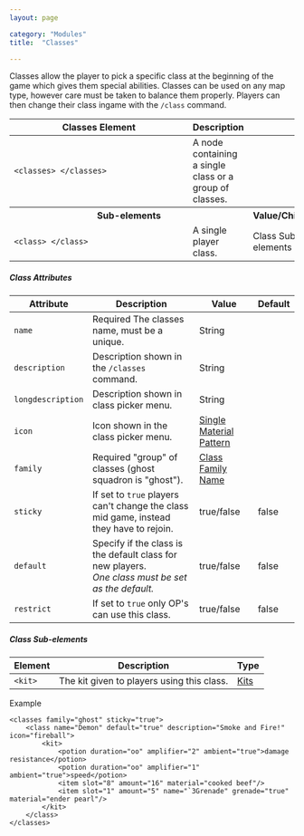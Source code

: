 ```yaml
---
layout: page

category: "Modules"
title:  "Classes"

---
```


Classes allow the player to pick a specific class at the beginning of the game which gives them special abilities. Classes can be used on any map type, however care must be taken to balance them properly. Players can then change their class ingame with the `/class` command.
<div class='table-responsive'>
  <table class='table table-striped table-condensed'>
    <thead>
      <tr>
        <th style='min-width: 300px;'>Classes Element</th>
        <th>Description</th>
        <th></th>
      </tr>
    </thead>
    <tbody>
      <tr>
        <td>
          <span class='highlight'>
            <code>&lt;classes&gt; &lt;/classes&gt;</code>
          </span>
        </td>
        <td>A node containing a single class or a group of classes.</td>
        <td></td>
      </tr>
      <tr>
        <th colspan='2'>Sub-elements</th>
        <th>Value/Children</th>
      </tr>
      <tr>
        <td>
          <span class='highlight'>
            <code>&lt;class&gt; &lt;/class&gt;</code>
          </span>
        </td>
        <td>
          A single player class.
        </td>
        <td>
          <span class='label label-default'>Class Sub-elements</span>
        </td>
      </tr>
    </tbody>
  </table>
</div>
<h5>Class Attributes</h5>
<div class='table-responsive'>
  <table class='table table-striped table-condensed'>
    <thead>
      <tr>
        <th>Attribute</th>
        <th>Description</th>
        <th>Value</th>
        <th>Default</th>
      </tr>
    </thead>
    <tbody>
      <tr>
        <td>
          <code>name</code>
        </td>
        <td>
          <span class='label label-danger'>Required</span>
          The classes name, must be a unique.
        </td>
        <td>
          <span class='label label-primary'>String</span>
        </td>
        <td></td>
      </tr>
      <tr>
        <td>
          <code>description</code>
        </td>
        <td>
          Description shown in the
          <code>/classes</code>
          command.
        </td>
        <td>
          <span class='label label-primary'>String</span>
        </td>
        <td></td>
      </tr>
      <tr>
        <td>
          <code>longdescription</code>
        </td>
        <td>
          Description shown in class picker menu.
        </td>
        <td>
          <span class='label label-primary'>String</span>
        </td>
        <td></td>
      </tr>
      <tr>
        <td>
          <code>icon</code>
        </td>
        <td>
          Icon shown in the class picker menu.
        </td>
        <td>
          <a href='/reference/inventory#material_matchers'>Single Material Pattern</a>
        </td>
        <td></td>
      </tr>
      <tr>
        <td>
          <code>family</code>
        </td>
        <td>
          <span class='label label-danger'>Required</span>
          "group" of classes (ghost squadron is "ghost").
        </td>
        <td>
          <a href='/modules/classes'>Class Family Name</a>
        </td>
        <td></td>
      </tr>
      <tr>
        <td>
          <code>sticky</code>
        </td>
        <td>
          If set to
          <code>true</code>
          players can't change the class mid game, instead they have to rejoin.
        </td>
        <td>
          <span class='label label-primary'>true/false</span>
        </td>
        <td>false</td>
      </tr>
      <tr>
        <td>
          <code>default</code>
        </td>
        <td>
          Specify if the class is the default class for new players.
          <br>
          <i>One class must be set as the default.</i>
        </td>
        <td>
          <span class='label label-primary'>true/false</span>
        </td>
        <td>false</td>
      </tr>
      <tr>
        <td>
          <code>restrict</code>
        </td>
        <td>
          If set to
          <code>true</code>
          only OP's can use this class.
        </td>
        <td>
          <span class='label label-primary'>true/false</span>
        </td>
        <td>false</td>
      </tr>
    </tbody>
  </table>
</div>
<h5>Class Sub-elements</h5>
<div class='table-responsive'>
  <table class='table table-striped table-condensed'>
    <thead>
      <tr>
        <th>Element</th>
        <th>Description</th>
        <th>Type</th>
      </tr>
    </thead>
    <tbody>
      <tr>
        <td>
          <span class='highlight'>
            <code>&lt;kit&gt;</code>
          </span>
        </td>
        <td>
          The kit given to players using this class.
        </td>
        <td>
          <a href='/modules/kits'>Kits</a>
        </td>
      </tr>
    </tbody>
  </table>
</div>
Example

    <classes family="ghost" sticky="true">
        <class name="Demon" default="true" description="Smoke and Fire!" icon="fireball">
            <kit>
                <potion duration="oo" amplifier="2" ambient="true">damage resistance</potion>
                <potion duration="oo" amplifier="1" ambient="true">speed</potion>
                <item slot="8" amount="16" material="cooked beef"/>
                <item slot="1" amount="5" name="`3Grenade" grenade="true" material="ender pearl"/>
            </kit>
        </class>
    </classes>
